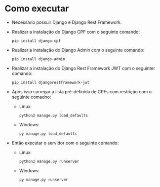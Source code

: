 # Como executar
* Necessário possuir Django e Django Rest Framework.
* Realizar a instalação do Django CPF com o seguinte comando:
  ```shell
  pip install django-cpf
  ```
* Realizar a instalação do Django Admin com o seguinte comando:
  ```shell
  pip install django-admin
  ```
* Realizar a instalação do Django Rest Framework JWT com o seguinter comando:
  ```shell
  pip install djangorestframework-jwt
  ```
* Após isso carregar a lista pré-definida de CPFs com restrição com o seguinte comadno:
  - Linux:
    ```shell
    python3 manage.py load_defaults
    ```
  - Windows:
    ```shell
    py manage.py load_defaults
    ```

* Então executar o servidor com o seguinte comando:
  - Linux:
    ```shell
    python3 manage.py runserver
    ```
  - Windows:
    ```shell
    py manage.py runserver
    ```


